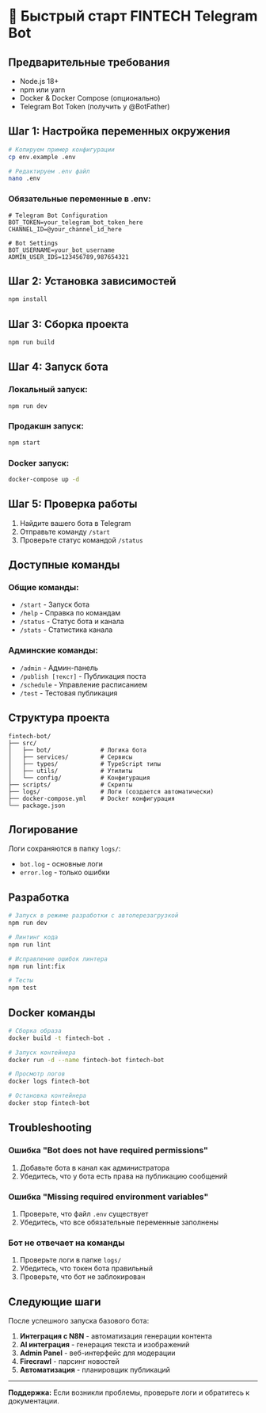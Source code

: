 # 🚀 Быстрый старт FINTECH Telegram Bot

## Предварительные требования

- Node.js 18+ 
- npm или yarn
- Docker & Docker Compose (опционально)
- Telegram Bot Token (получить у @BotFather)

## Шаг 1: Настройка переменных окружения

```bash
# Копируем пример конфигурации
cp env.example .env

# Редактируем .env файл
nano .env
```

### Обязательные переменные в .env:

```env
# Telegram Bot Configuration
BOT_TOKEN=your_telegram_bot_token_here
CHANNEL_ID=@your_channel_id_here

# Bot Settings  
BOT_USERNAME=your_bot_username
ADMIN_USER_IDS=123456789,987654321
```

## Шаг 2: Установка зависимостей

```bash
npm install
```

## Шаг 3: Сборка проекта

```bash
npm run build
```

## Шаг 4: Запуск бота

### Локальный запуск:
```bash
npm run dev
```

### Продакшн запуск:
```bash
npm start
```

### Docker запуск:
```bash
docker-compose up -d
```

## Шаг 5: Проверка работы

1. Найдите вашего бота в Telegram
2. Отправьте команду `/start`
3. Проверьте статус командой `/status`

## Доступные команды

### Общие команды:
- `/start` - Запуск бота
- `/help` - Справка по командам  
- `/status` - Статус бота и канала
- `/stats` - Статистика канала

### Админские команды:
- `/admin` - Админ-панель
- `/publish [текст]` - Публикация поста
- `/schedule` - Управление расписанием
- `/test` - Тестовая публикация

## Структура проекта

```
fintech-bot/
├── src/
│   ├── bot/              # Логика бота
│   ├── services/         # Сервисы
│   ├── types/            # TypeScript типы
│   ├── utils/            # Утилиты
│   └── config/           # Конфигурация
├── scripts/              # Скрипты
├── logs/                 # Логи (создается автоматически)
├── docker-compose.yml    # Docker конфигурация
└── package.json
```

## Логирование

Логи сохраняются в папку `logs/`:
- `bot.log` - основные логи
- `error.log` - только ошибки

## Разработка

```bash
# Запуск в режиме разработки с автоперезагрузкой
npm run dev

# Линтинг кода
npm run lint

# Исправление ошибок линтера
npm run lint:fix

# Тесты
npm test
```

## Docker команды

```bash
# Сборка образа
docker build -t fintech-bot .

# Запуск контейнера
docker run -d --name fintech-bot fintech-bot

# Просмотр логов
docker logs fintech-bot

# Остановка контейнера
docker stop fintech-bot
```

## Troubleshooting

### Ошибка "Bot does not have required permissions"
1. Добавьте бота в канал как администратора
2. Убедитесь, что у бота есть права на публикацию сообщений

### Ошибка "Missing required environment variables"
1. Проверьте, что файл `.env` существует
2. Убедитесь, что все обязательные переменные заполнены

### Бот не отвечает на команды
1. Проверьте логи в папке `logs/`
2. Убедитесь, что токен бота правильный
3. Проверьте, что бот не заблокирован

## Следующие шаги

После успешного запуска базового бота:

1. **Интеграция с N8N** - автоматизация генерации контента
2. **AI интеграция** - генерация текста и изображений  
3. **Admin Panel** - веб-интерфейс для модерации
4. **Firecrawl** - парсинг новостей
5. **Автоматизация** - планировщик публикаций

---

**Поддержка:** Если возникли проблемы, проверьте логи и обратитесь к документации.
